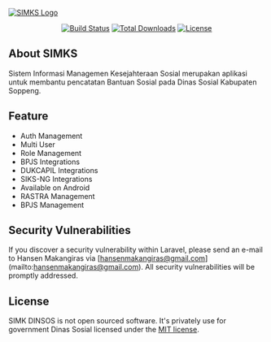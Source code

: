 <a href="https://github.com/hanzo-asashi/simks-dinsos" target="_blank"><img src="https://banners.beyondco.de/SIMKS%20Dinsos.png?theme=dark&packageManager=composer+require&packageName=hanzo-asashi%2Fsimks-dinsos&pattern=hexagons&style=style_1&description=Sistem+Informasi+Managemen+Kesejahteraan+Sosial+Dinas+Sosial+Kabupaten+Soppeng&md=1&showWatermark=1&fontSize=100px&images=identification" alt="SIMKS Logo"></a>

<p align="center">
<a href="https://github.com/hanzo-asashi/simks-dinsos/actions"><img src="https://github.com/laravel/framework/workflows/tests/badge.svg" alt="Build Status"></a>
<a href="https://packagist.org/packages/laravel/framework"><img src="https://img.shields.io/github/downloads/hanzo-asashi/https%3A%2F%2Fgithub.com%2Fhanzo-asashi%2Fsimks-dinsos/total
" alt="Total Downloads"></a>
<a href="https://packagist.org/packages/laravel/framework"><img src="https://img.shields.io/packagist/l/laravel/framework" alt="License"></a>
</p>

## About SIMKS

Sistem Informasi Managemen Kesejahteraan Sosial merupakan aplikasi untuk membantu pencatatan Bantuan Sosial pada Dinas Sosial Kabupaten Soppeng.

## Feature

- Auth Management
- Multi User
- Role Management
- BPJS Integrations
- DUKCAPIL Integrations
- SIKS-NG Integrations
- Available on Android
- RASTRA Management
- BPJS Management

## Security Vulnerabilities

If you discover a security vulnerability within Laravel, please send an e-mail to Hansen Makangiras via [hansenmakangiras@gmail.com]
(mailto:hansenmakangiras@gmail.com). All 
security vulnerabilities will be promptly addressed.

## License

SIMK DINSOS is not open sourced software. It's privately use for government Dinas Sosial licensed under the [MIT license](https://opensource.org/licenses/MIT).
